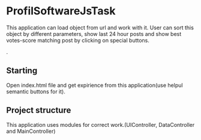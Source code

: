 # ProfilSoftwareJsTask


This application can load object from url and work with it. User can sort this object by different parameters, show last 24 hour posts and show best votes-score matching post by clicking on special buttons.

.
## Starting 

Open index.html file and get expirience from this application(use helpul semantic buttons for it).

## Project structure

This application uses modules for correct work.(UIController, DataController and MainController)


